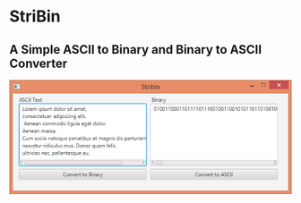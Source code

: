 # StriBin
## A Simple ASCII to Binary and Binary to ASCII Converter
![Main window](https://github.com/iamaamir/stribin/blob/master/shots/main.png?raw=true)
